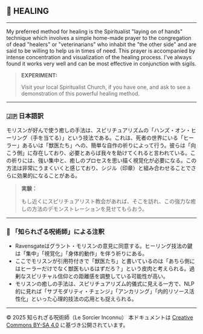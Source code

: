 ## 🧛 HEALING

---

My preferred method for healing is the Spiritualist "laying on of hands" technique which involves a simple home-made prayer to the congregation of dead "healers" or "veterinarians" who inhabit the "the other side" and are said to be willing to help us in times of need. This prayer is accompanied by intense concentration and visualization of the healing process. I've always found it works very well and can be most effective in conjunction with sigils.

> **EXPERIMENT:**  
>
> Visit your local Spiritualist Church, if you have one, and ask to see a demonstration of this powerful healing method.

---

### 🇯🇵 日本語訳

モリスンが好んで使う癒しの手法は、スピリチュアリズムの「ハンズ・オン・ヒーリング（手を当てる）」という技法である。これは、死者の世界にいる「ヒーラー」あるいは「獣医たち」への、簡単な自作の祈りによって行う。彼らは「向こう側」に存在しており、必要とあらば我々を助けてくれると言われている。この祈りには、強い集中と、癒しのプロセスを思い描く視覚化が必要になる。この方法は非常にうまくいくと感じており、シジル（印章）と組み合わせることでさらに効果的になることがある。

> **実験：**
> 
> もし近くにスピリチュアリスト教会があれば、そこを訪れ、この強力な癒しの方法のデモンストレーションを見せてもらおう。

---

### 🐌 「知られざる呪術師」による注釈

- Ravensgateはグラント・モリスンの意見に同意する。ヒーリング技法の鍵は「集中」「視覚化」「身体的動作」を伴う祈りにある。
- ここでモリスンが引用符付きで「獣医たち」と書いているのは「あちら側にはヒーラーだけでなく獣医もいるはずだろ？」という皮肉と考えられる。過剰なスピリチャル信仰との距離感を調整している可能性が高い。
- モリスンの癒しの手法は、スピリチュアリズム的儀式に見える一方で、NLP的に見れば「サブモダリティ・チェンジ」「アンカリング」「内的リソース活性化」といった心理的技法の応用とも捉えられる。

---

© 2025 知られざる呪術師（Le Sorcier Inconnu） 
本ドキュメントは [Creative Commons BY-SA 4.0](https://creativecommons.org/licenses/by-sa/4.0/deed.ja) に基づき公開されています。


